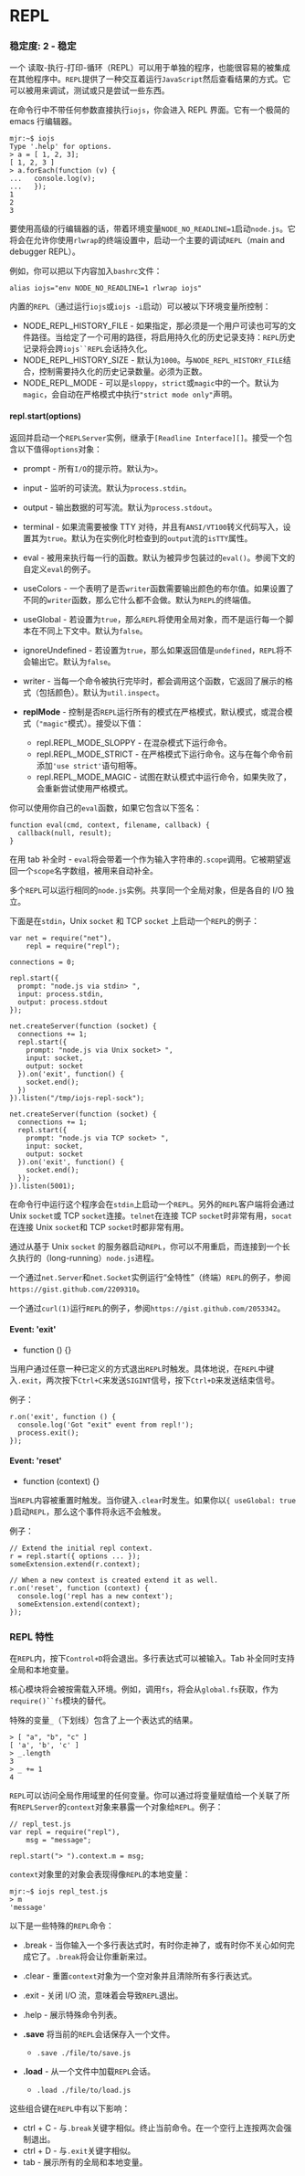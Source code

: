 # REPL

### 稳定度: 2 - 稳定

一个 读取-执行-打印-循环（REPL）可以用于单独的程序，也能很容易的被集成在其他程序中。`REPL`提供了一种交互着运行`JavaScript`然后查看结果的方式。它可以被用来调试，测试或只是尝试一些东西。

在命令行中不带任何参数直接执行`iojs`，你会进入 REPL 界面。它有一个极简的 emacs 行编辑器。

```
mjr:~$ iojs
Type '.help' for options.
> a = [ 1, 2, 3];
[ 1, 2, 3 ]
> a.forEach(function (v) {
...   console.log(v);
...   });
1
2
3 
```

要使用高级的行编辑器的话，带着环境变量`NODE_NO_READLINE=1`启动`node.js`。它将会在允许你使用`rlwrap`的终端设置中，启动一个主要的调试`REPL`（main and debugger REPL）。

例如，你可以把以下内容加入`bashrc`文件：

```
alias iojs="env NODE_NO_READLINE=1 rlwrap iojs" 
```

内置的`REPL`（通过运行`iojs`或`iojs -i`启动）可以被以下环境变量所控制：

*   NODE_REPL_HISTORY_FILE - 如果指定，那必须是一个用户可读也可写的文件路径。当给定了一个可用的路径，将启用持久化的历史记录支持：`REPL`历史记录将会跨`iojs``REPL`会话持久化。
*   NODE_REPL_HISTORY_SIZE - 默认为`1000`。与`NODE_REPL_HISTORY_FILE`结合，控制需要持久化的历史记录数量。必须为正数。
*   NODE_REPL_MODE - 可以是`sloppy`，`strict`或`magic`中的一个。默认为`magic`，会自动在严格模式中执行`"strict mode only"`声明。

#### repl.start(options)

返回并启动一个`REPLServer`实例，继承于`[Readline Interface][]`。接受一个包含以下值得`options`对象：

*   prompt - 所有`I/O`的提示符。默认为`>`。

*   input - 监听的可读流。默认为`process.stdin`。

*   output - 输出数据的可写流。默认为`process.stdout`。

*   terminal - 如果流需要被像 TTY 对待，并且有`ANSI/VT100`转义代码写入，设置其为`true`。默认为在实例化时检查到的`output`流的`isTTY`属性。

*   eval - 被用来执行每一行的函数。默认为被异步包装过的`eval()`。参阅下文的自定义`eval`的例子。

*   useColors - 一个表明了是否`writer`函数需要输出颜色的布尔值。如果设置了不同的`writer`函数，那么它什么都不会做。默认为`REPL`的终端值。

*   useGlobal - 若设置为`true`，那么`REPL`将使用全局对象，而不是运行每一个脚本在不同上下文中。默认为`false`。

*   ignoreUndefined - 若设置为`true`，那么如果返回值是`undefined`，`REPL`将不会输出它。默认为`false`。

*   writer - 当每一个命令被执行完毕时，都会调用这个函数，它返回了展示的格式（包括颜色）。默认为`util.inspect`。

*   **replMode** - 控制是否`REPL`运行所有的模式在严格模式，默认模式，或混合模式（`"magic"`模式）。接受以下值：

    *   repl.REPL_MODE_SLOPPY - 在混杂模式下运行命令。
    *   repl.REPL_MODE_STRICT - 在严格模式下运行命令。这与在每个命令前添加`'use strict'`语句相等。
    *   repl.REPL_MODE_MAGIC - 试图在默认模式中运行命令，如果失败了，会重新尝试使用严格模式。

你可以使用你自己的`eval`函数，如果它包含以下签名：

```
function eval(cmd, context, filename, callback) {
  callback(null, result);
} 
```

在用 tab 补全时 - `eval`将会带着一个作为输入字符串的`.scope`调用。它被期望返回一个`scope`名字数组，被用来自动补全。

多个`REPL`可以运行相同的`node.js`实例。共享同一个全局对象，但是各自的 I/O 独立。

下面是在`stdin`，Unix `socket` 和 TCP `socket` 上启动一个`REPL`的例子：

```
var net = require("net"),
    repl = require("repl");

connections = 0;

repl.start({
  prompt: "node.js via stdin> ",
  input: process.stdin,
  output: process.stdout
});

net.createServer(function (socket) {
  connections += 1;
  repl.start({
    prompt: "node.js via Unix socket> ",
    input: socket,
    output: socket
  }).on('exit', function() {
    socket.end();
  })
}).listen("/tmp/iojs-repl-sock");

net.createServer(function (socket) {
  connections += 1;
  repl.start({
    prompt: "node.js via TCP socket> ",
    input: socket,
    output: socket
  }).on('exit', function() {
    socket.end();
  });
}).listen(5001); 
```

在命令行中运行这个程序会在`stdin`上启动一个`REPL`。另外的`REPL`客户端将会通过 Unix `socket`或 TCP `socket`连接。`telnet`在连接 TCP `socket`时非常有用，`socat`在连接 Unix `socket`和 TCP `socket`时都非常有用。

通过从基于 Unix `socket` 的服务器启动`REPL`，你可以不用重启，而连接到一个长久执行的（long-running）`node.js`进程。

一个通过`net.Server`和`net.Socket`实例运行“全特性”（终端）`REPL`的例子，参阅`https://gist.github.com/2209310`。

一个通过`curl(1)`运行`REPL`的例子，参阅`https://gist.github.com/2053342`。

#### Event: 'exit'

*   function () {}

当用户通过任意一种已定义的方式退出`REPL`时触发。具体地说，在`REPL`中键入`.exit`，两次按下`Ctrl+C`来发送`SIGINT`信号，按下`Ctrl+D`来发送结束信号。

例子：

```
r.on('exit', function () {
  console.log('Got "exit" event from repl!');
  process.exit();
}); 
```

#### Event: 'reset'

*   function (context) {}

当`REPL`内容被重置时触发。当你键入`.clear`时发生。如果你以`{ useGlobal: true }`启动`REPL`，那么这个事件将永远不会触发。

例子：

```
// Extend the initial repl context.
r = repl.start({ options ... });
someExtension.extend(r.context);

// When a new context is created extend it as well.
r.on('reset', function (context) {
  console.log('repl has a new context');
  someExtension.extend(context);
}); 
```

### REPL 特性

在`REPL`内，按下`Control+D`将会退出。多行表达式可以被输入。Tab 补全同时支持全局和本地变量。

核心模块将会被按需载入环境。例如，调用`fs`，将会从`global.fs`获取，作为`require()``fs`模块的替代。

特殊的变量`_`（下划线）包含了上一个表达式的结果。

```
> [ "a", "b", "c" ]
[ 'a', 'b', 'c' ]
> _.length
3
> _ += 1
4 
```

`REPL`可以访问全局作用域里的任何变量。你可以通过将变量赋值给一个关联了所有`REPLServer`的`context`对象来暴露一个对象给`REPL`。例子：

```
// repl_test.js
var repl = require("repl"),
    msg = "message";

repl.start("> ").context.m = msg; 
```

`context`对象里的对象会表现得像`REPL`的本地变量：

```
mjr:~$ iojs repl_test.js
> m
'message' 
```

以下是一些特殊的`REPL`命令：

*   .break - 当你输入一个多行表达式时，有时你走神了，或有时你不关心如何完成它了。`.break`将会让你重新来过。
*   .clear - 重置`context`对象为一个空对象并且清除所有多行表达式。
*   .exit - 关闭 I/O 流，意味着会导致`REPL`退出。
*   .help - 展示特殊命令列表。
*   **.save** 将当前的`REPL`会话保存入一个文件。

    *   `.save ./file/to/save.js`
*   **.load** - 从一个文件中加载`REPL`会话。

    *   `.load ./file/to/load.js`

这些组合键在`REPL`中有以下影响：

*   ctrl + C - 与`.break`关键字相似。终止当前命令。在一个空行上连按两次会强制退出。
*   ctrl + D - 与`.exit`关键字相似。
*   tab - 展示所有的全局和本地变量。